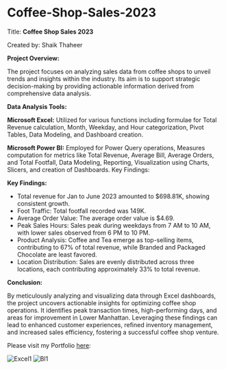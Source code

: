 # Coffee-Shop-Sales-2023

Title: **Coffee Shop Sales 2023**

Created by: Shaik Thaheer

**Project Overview:**

The project focuses on analyzing sales data from coffee shops to unveil trends and insights within the industry. Its aim is to support strategic decision-making by providing actionable information derived from comprehensive data analysis.

**Data Analysis Tools:**

**Microsoft Excel:** Utilized for various functions including formulae for Total Revenue calculation, Month, Weekday, and Hour categorization, Pivot Tables, Data Modeling, and Dashboard creation.

**Microsoft Power BI:** Employed for Power Query operations, Measures computation for metrics like Total Revenue, Average Bill, Average Orders, and Total Footfall, Data Modeling, Reporting, Visualization using Charts, Slicers, and creation of Dashboards.
Key Findings:

**Key Findings:**

* Total revenue for Jan to June 2023 amounted to $698.81K, showing consistent growth.
* Foot Traffic: Total footfall recorded was 149K.
* Average Order Value: The average order value is $4.69.
* Peak Sales Hours: Sales peak during weekdays from 7 AM to 10 AM, with lower sales observed from 6 PM to 10 PM.
* Product Analysis: Coffee and Tea emerge as top-selling items, contributing to 67% of total revenue, while Branded and Packaged Chocolate are least favored.
* Location Distribution: Sales are evenly distributed across three locations, each contributing approximately 33% to total revenue.
  
**Conclusion:**

By meticulously analyzing and visualizing data through Excel dashboards, the project uncovers actionable insights for optimizing coffee shop operations. It identifies peak transaction times, high-performing days, and areas for improvement in Lower Manhattan. Leveraging these findings can lead to enhanced customer experiences, refined inventory management, and increased sales efficiency, fostering a successful coffee shop venture.

Please visit my Portfolio [here]([url](https://codebasics.io/portfolio/Shaik-Thaheer)): 

![Excel1](https://github.com/thaheer17/Coffee-Shop-Sales-2023/assets/140732104/7c2828c3-a8c9-4423-988b-27eff0fce560)
![BI1](https://github.com/thaheer17/Coffee-Shop-Sales-2023/assets/140732104/04beba13-6418-4853-83bf-709cbe282a64)
